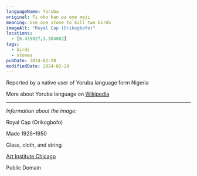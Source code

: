 ```yaml
---
languageName: Yoruba
original: Fi oko kan pa eye meji
meaning: Use one stone to kill two birds
imageAlt: "Royal Cap (Orikogbofo)"
locations:
  - [6.455027,3.384082]
tags:
  - birds
  - stones
pubDate: 2024-02-28
modifiedDate: 2024-02-28
---
```


Reported by a native user of Yoruba language form Nigeria

More about Yoruba language on [Wikipedia](https://en.wikipedia.org/wiki/Yoruba_language)

---

_Information about the image:_

Royal Cap (Orikogbofo) 

Made 1925–1950 

Glass, cloth, and string 

[Art Institute Chicago](https://www.artic.edu/artworks/229892/royal-cap-orikogbofo)

Public Domain
